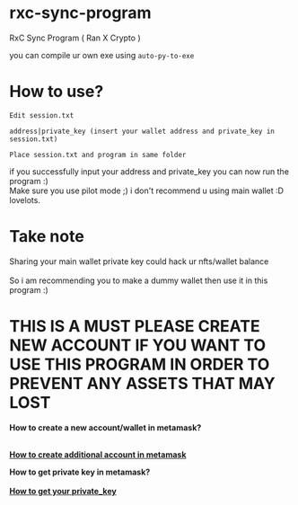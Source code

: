 # rxc-sync-program
RxC Sync Program ( Ran X Crypto )

you can compile ur own exe using `auto-py-to-exe` 

<h1>How to use?</h1>

```
Edit session.txt

address|private_key (insert your wallet address and private_key in session.txt)

Place session.txt and program in same folder

```

if you successfully input your address and private_key you can now run the program :)<br>
Make sure you use pilot mode ;) i don't recommend u using main wallet :D lovelots.

<h1>Take note</h1>
 <p>
Sharing your main wallet private key could hack ur nfts/wallet balance</br></br>
 So i am recommending you to make a dummy wallet then use it in this program :) </p>




<h1> THIS IS A MUST PLEASE CREATE NEW ACCOUNT IF YOU WANT TO USE THIS PROGRAM IN ORDER TO PREVENT ANY ASSETS THAT MAY LOST</h1>
  <b> How to create a new account/wallet in metamask? <b></br></br>
  
<a href="https://metamask.zendesk.com/hc/en-us/articles/360015289452-How-to-create-an-additional-account-in-your-wallet">How to create additional account in metamask</a>


<b> How to get private key in metamask? <b><br><br>
<a href="https://metamask.zendesk.com/hc/en-us/articles/360015289632-How-to-Export-an-Account-Private-Key">How to get your private_key</a>
